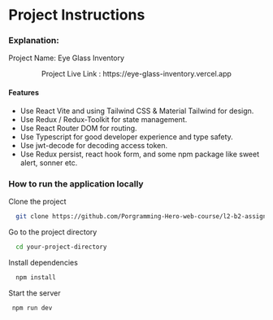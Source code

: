 # Project Instructions

### Explanation:

Project Name:
Eye Glass Inventory

<p align="center">Project Live Link : https://eye-glass-inventory.vercel.app <p />

#### Features

- Use React Vite and using Tailwind CSS & Material Tailwind for design.
- Use Redux / Redux-Toolkit for state management.
- Use React Router DOM for routing.
- Use Typescript for good developer experience and type safety.
- Use jwt-decode for decoding access token.
- Use Redux persist, react hook form, and some npm package like sweet alert, sonner etc.

### How to run the application locally

Clone the project

```bash
  git clone https://github.com/Porgramming-Hero-web-course/l2-b2-assignment-6-fronten-nazmulhasannasim333
```

Go to the project directory

```bash
  cd your-project-directory
```

Install dependencies

```bash
  npm install
```

Start the server

```bash
 npm run dev
```
